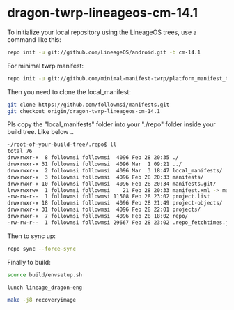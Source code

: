 
dragon-twrp-lineageos-cm-14.1
===========

To initialize your local repository using the LineageOS trees, use a command like this:

````bash
repo init -u git://github.com/LineageOS/android.git -b cm-14.1
````

For minimal twrp manifest:
````bash
repo init -u git://github.com/minimal-manifest-twrp/platform_manifest_twrp_lineageos.git -b twrp-14.1
````

Then you need to clone the local_manifest:
````bash
git clone https://github.com/followmsi/manifests.git
git checkout origin/dragon-twrp-lineageos-cm-14.1
````

Pls copy the "local_manifests" folder into your "./repo" folder inside your build tree.
Like below ..

````bash
~/root-of-your-build-tree/.repo$ ll
total 76
drwxrwxr-x  8 followmsi followmsi  4096 Feb 28 20:35 ./
drwxrwxr-x 31 followmsi followmsi  4096 Mar  1 09:21 ../
drwxrwxr-x  2 followmsi followmsi  4096 Mar  3 18:47 local_manifests/
drwxrwxr-x  3 followmsi followmsi  4096 Feb 28 20:33 manifests/
drwxrwxr-x 10 followmsi followmsi  4096 Feb 28 20:34 manifests.git/
lrwxrwxrwx  1 followmsi followmsi    21 Feb 28 20:33 manifest.xml -> manifests/default.xml
-rw-rw-r--  1 followmsi followmsi 11508 Feb 28 23:02 project.list
drwxrwxr-x 18 followmsi followmsi  4096 Feb 28 21:49 project-objects/
drwxrwxr-x 31 followmsi followmsi  4096 Feb 28 22:01 projects/
drwxrwxr-x  7 followmsi followmsi  4096 Feb 28 18:02 repo/
-rw-rw-r--  1 followmsi followmsi 29667 Feb 28 23:02 .repo_fetchtimes.json
````

Then to sync up:
````bash
repo sync --force-sync
````
Finally to build:
````bash
source build/envsetup.sh

lunch lineage_dragon-eng

make -j8 recoveryimage
````
